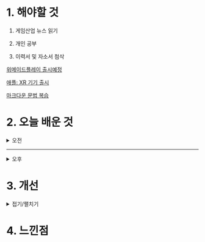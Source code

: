 
# 1. 해야할 것

1. 게임산업 뉴스 읽기 

2. 개인 공부  

3. 이력서 및 자소서 첨삭

[위메이드플레이 출시예정](https://www.gamemeca.com/view.php?gid=1744948)        

[애플: XR 기기 출시](https://www.joongang.co.kr/article/25221057#home)

[마크다운 문법 복습](https://velog.io/@phobos90/%EB%A7%88%ED%81%AC%EB%8B%A4%EC%9A%B4%EB%AC%B8%EB%B2%95%EC%A0%95%EB%A6%AC)


# 2. 오늘 배운 것

<details>
<summary>오전</summary>

## IDENTITY 버그

### 문제점
```
몬스터 역경직 없음
체력 대비 스페셜게이지 채우는 비용이 너무 비쌈(역경직, )
몬스터 사망시 록온 지정이 풀리지 않음 및 죽은 시체도 록온됨
몬스터 사망후 재생성됨
```
### 해결방안
```
체력 증가(기회비용 추가)
역경직 추가(보스 및 필드 보스같은 엘리트 몬스터는 해당 없음)
강공격(딜레이캐치) 시 그로기(???)
```
### 버그
```
ESC 입력시 연속 깜박거림
로딩시 지정 위치가 아닌 랜덤 위치에서 시작
로딩이 다 되지도 않았는데 로딩 화면이 끝남
1스테이지 전투시 온세상 모든 몬스터가 달려옴
몬스터가 계속 생성됨
조준이 의도한 대상에게 가지 않음
점프 후 착지 애니메이션
2스테이지 몬스터 패트롤 안함
체력 전부 회복시 체력게이지가 제대로 보이지 않음
```
</details>

****************

<details>
<summary>오후</summary>
  
## 포트폴리오 계획 검토

1. 좋아하는 장르 역기획서 작성
2. 여러 역기획서를 토대로 개선 기획서 작성
3. 개인 생각이 적힌 기획서 작성
</details>




# 3. 개선

<details>
<summary>접기/펼치기</summary>


</details>



# 4. 느낀점
```

```

